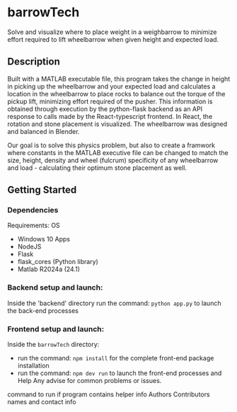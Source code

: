# barrowTech
Solve and visualize where to place weight in a weighbarrow to minimize effort required to lift wheelbarrow when given height and expected load.

## Description
Built with a MATLAB executable file, this program takes the change in height in picking up the wheelbarrow and your expected load and calculates a location in the wheelbarrow to place rocks to balance out the torque of the pickup lift, minimizing effort required of the pusher. This information is obtained through execution by the python-flask backend as an API response to calls made by the React-typescript frontend. In React, the rotation and stone placement is visualized. The wheelbarrow was designed and balanced in Blender. 

Our goal is to solve this physics problem, but also to create a framwork where constants in the MATLAB executive file can be changed to match the size, height, density and wheel (fulcrum) specificity 
of any wheelbarrow and load - calculating their optimum stone placement as well.

## Getting Started
### Dependencies
Requirements:
OS
- Windows 10
Apps
- NodeJS
- Flask
- flask_cores (Python library)
- Matlab R2024a (24.1)
### Backend setup and launch:
Inside the 'backend' directory run the command: `python app.py` to launch the back-end processes
### Frontend setup and launch:
Inside the `barrowTech` directory:
- run the command: `npm install` for the complete front-end package installation
- run the command: `npm dev run` to launch the front-end processes and 
Help
Any advise for common problems or issues.

command to run if program contains helper info
Authors
Contributors names and contact info
